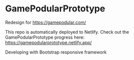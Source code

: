 # GamePodularPrototype

Redesign for https://gamepodular.com/

This repo is automatically deployed to Netlify. Check out the GamePodularPrototype progress here:
https://gamepodularprototype.netlify.app/

Developing with Bootstrap responsive framework


